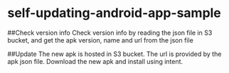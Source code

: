 # self-updating-android-app-sample

##Check version info 
Check version info by reading the json file in S3 bucket, and get the apk version, name and url from the json file

##Update
The new apk is hosted in S3 bucket. The url is provided by the apk json file. Download the new apk and install using intent. 
